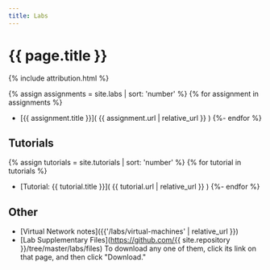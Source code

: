 ```yaml
---
title: Labs
---
```


# {{ page.title }}

{% include attribution.html %}

{% assign assignments = site.labs | sort: 'number' %}
{% for assignment in assignments %}
- [{{ assignment.title }}]( {{ assignment.url | relative_url }} )
{%- endfor %}


## Tutorials

{% assign tutorials = site.tutorials | sort: 'number' %}
{% for tutorial in tutorials %}
- [Tutorial: {{ tutorial.title }}]( {{ tutorial.url | relative_url }} )
{%- endfor %}


## Other

- [Virtual Network notes]({{'/labs/virtual-machines' | relative_url }})
- [Lab Supplementary Files](https://github.com/{{ site.repository }}/tree/master/labs/files) To download any one of them, click its link
on that page, and then click "Download."
